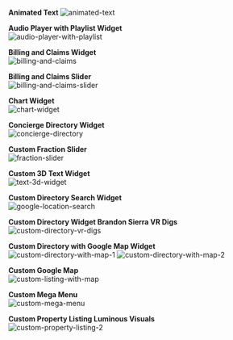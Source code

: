 <b>Animated Text</b>
![animated-text](https://github.com/user-attachments/assets/2132bf73-c868-458e-9d3a-310a2e9b1073)

<b>Audio Player with Playlist Widget</b><br>
![audio-player-with-playlist](https://github.com/user-attachments/assets/ff382149-d8b5-4357-a15e-8e29aad81e75)

<b>Billing and Claims Widget</b><br>
![billing-and-claims](https://github.com/user-attachments/assets/45fec162-1068-4a76-9b05-f998fa5cf605)

<b>Billing and Claims Slider</b><br>
![billing-and-claims-slider](https://github.com/user-attachments/assets/2a884048-63ef-4d93-a9e5-f31244c9bec2)

<b>Chart Widget</b><br>
![chart-widget](https://github.com/user-attachments/assets/12f35a2a-2790-490a-ab70-5ff510592d4a)

<b>Concierge Directory Widget</b><br>
![concierge-directory](https://github.com/user-attachments/assets/aafc0c7e-4263-475e-8189-45d4ad812937)

<b>Custom Fraction Slider</b><br>
![fraction-slider](https://github.com/user-attachments/assets/33acb0cf-4930-4e18-b1bb-05b29ad9c900)

<b>Custom 3D Text Widget</b><br>
![text-3d-widget](https://github.com/user-attachments/assets/56af0450-8d84-41ac-a145-caee1fbb2e7e)

<b>Custom Directory Search Widget</b><br>
![google-location-search](https://github.com/user-attachments/assets/b651d5e1-689b-4dee-b5c7-015e55ca5178)

<b>Custom Directory Widget Brandon Sierra VR Digs</b><br>
![custom-directory-vr-digs](https://github.com/user-attachments/assets/856ef68a-56d1-4033-b6a7-974cb19e9f05)

<b>Custom Directory with Google Map Widget</b><br>
![custom-directory-with-map-1](https://github.com/user-attachments/assets/ff1dd598-d63a-4f83-831f-c226b1ee9527)
![custom-directory-with-map-2](https://github.com/user-attachments/assets/85ede48c-69eb-405b-afa5-c709a8e3a198)

<b>Custom Google Map</b><br>
![custom-listing-with-map](https://github.com/user-attachments/assets/1ca5aa2f-fda5-4e6d-81dc-acafeab323de)

<b>Custom Mega Menu</b><br>
![custom-mega-menu](https://github.com/user-attachments/assets/f3563e6a-123d-4ee5-bcbc-7ff29755beef)

<b>Custom Property Listing Luminous Visuals</b><br>
![custom-property-listing-2](https://github.com/user-attachments/assets/d7e9464d-f0e4-4942-9885-8e0064838d35)








